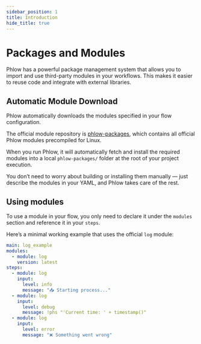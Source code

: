 ```yaml
---
sidebar_position: 1
title: Introduction
hide_title: true
---
```


#  Packages and Modules

Phlow has a powerful package management system that allows you to import and use third-party modules in your workflows. This makes it easier to reuse code and integrate with external libraries.

## Automatic Module Download

Phlow automatically downloads the modules specified in your flow configuration.

The official module repository is [phlow-packages](https://github.com/lowcarboncode/phlow-packages), which contains all official Phlow modules precompiled for Linux.

When you run Phlow, it will automatically fetch and install the required modules into a local `phlow-packages/` folder at the root of your project execution.

You don’t need to worry about building or installing them manually — just describe the modules in your YAML, and Phlow takes care of the rest.

## Using modules

To use a module in your flow, you only need to declare it under the `modules` section and reference it in your `steps`.

Here’s a minimal working example that uses the official `log` module:

```yaml
main: log_example
modules:
  - module: log
    version: latest
steps:
  - module: log
    input:
      level: info
      message: "📥 Starting process..."
  - module: log
    input:
      level: debug
      message: !phs "'Current time: ' + timestamp()"
  - module: log
    input:
      level: error
      message: "❌ Something went wrong"
```
